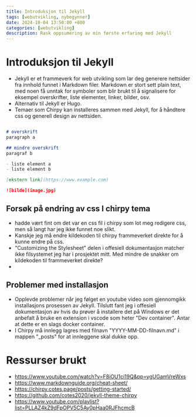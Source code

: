 ```yaml
---
title: Introduksjon til Jekyll
tags: [webutvikling, nybegynner]
date: 2024-10-04 13:50:00 +800
categories: [webutvikling]
description: Rask oppsumering av min første erfaring med Jekyll
---
```


# Introduksjon til Jekyll
- Jekyll er et frammeverk for web utvikling som lar deg generere nettsider fra innhold funnet i Markdown filer. Markdown er stort sett plain text, med noen få unntak for symboler som blir brukt til å signalisere for eksempel overskrifter, liste elementer, linker, bilder, osv.
- Alternativ til Jekyll er Hugo.
- Temaer som Chirpy kan installeres sammen med Jekyll, for å håndtere css og generell design av nettsiden.

```markdown

# overskrift
paragraph a

## mindre overskrift
paragraf b

- liste element a
- liste element b

[ekstern link](https://www.example.com)

![bilde](image.jpg)

```

## Forsøk på endring av css I chirpy tema
- hadde vært fint om det var en css fil i chirpy som lot meg redigere css, men så langt har jeg ikke funnet noe slikt. 
- Kanskje jeg må endre kildekoden til chirpy frammeverket direkte for å kunne endre på css.
- "Customizing the Stylesheet" delen i offesiell dokumentasjon matcher ikke filsystemet jeg har i prosjektet mitt. Med mindre de snakker om kildekoden til frammeverket direkte? 
- 

## Problemer med installasjon
- Opplevde problemer når jeg følget en youtube video som gjennomgikk installasjons prosessen av Jekyll. Tilslutt fant jeg i offesiell dokumentasjon av hvis du prøver å installere det på Windows er det anbefalt å bruke en extension i vscode som heter "Dev container". Antar at dette er en slags docker container.
- I Chirpy må innlegg lagres med filnavn "YYYY-MM-DD-filnavn.md" i mappen "_posts" for at innleggene skal dukke opp.

# Ressurser brukt
- https://www.youtube.com/watch?v=F8iOU1ci19Q&pp=ygUGamVreWxs
- https://www.markdownguide.org/cheat-sheet/
- https://chirpy.cotes.page/posts/getting-started/
- https://github.com/cotes2020/jekyll-theme-chirpy
- https://www.youtube.com/playlist?list=PLLAZ4kZ9dFpOPV5C5Ay0pHaa0RJFhcmcB

